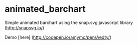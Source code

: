 animated_barchart
=================
Simple animated barchart using the snap.svg javascript library (http://snapsvg.io/)

Demo [here] (http://codepen.io/amymc/pen/Aedty/)
